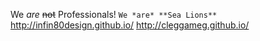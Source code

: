 We *are* ~~not~~ Professionals! ```We *are* **Sea Lions**``` http://infin80design.github.io/ http://cleggameg.github.io/